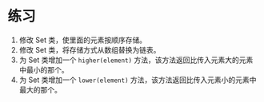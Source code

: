 # 练习

1. 修改 Set 类，使里面的元素按顺序存储。
2. 修改 Set 类，将存储方式从数组替换为链表。
3. 为 Set 类增加一个 `higher(element)` 方法，该方法返回比传入元素大的元素中最小的那个。
4. 为 Set 类增加一个 `lower(element)` 方法，该方法返回比传入元素小的元素中最大的那个。



